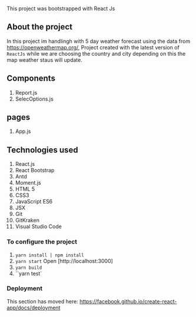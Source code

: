 This project was bootstrapped with React Js

## About the project

In this project im handlingh with 5 day weather forecast using the data from https://openweathermap.org/,  Project created with the latest version of `ReactJs` while we are choosing the country and city depending on this the map weather staus will update.

## Components

1. Report.js
2. SelecOptions.js

## pages

1. App.js

## Technologies used

1. React.js
2. React Bootstrap
3. Antd
4. Moment.js
5. HTML 5
6. CSS3
7. JavaScript ES6
8. JSX
9. Git
10. GitKraken
11. Visual Studio Code

### To configure the project

1. `yarn install | npm install`
2. `yarn start` Open [http://localhost:3000]
3. `yarn build`
4. ``yarn test`

### Deployment

This section has moved here: https://facebook.github.io/create-react-app/docs/deployment


